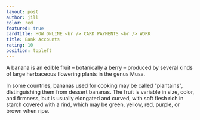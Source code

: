 ```yaml
---
layout: post
author: jill
color: red
featured: true
cardtitle: HOW ONLINE <br /> CARD PAYMENTS <br /> WORK
title: Bank Accounts
rating: 10
position: topleft
---
```

A banana is an edible fruit – botanically a berry – produced by several kinds
of large herbaceous flowering plants in the genus Musa.

In some countries, bananas used for cooking may be called "plantains",
distinguishing them from dessert bananas. The fruit is variable in size, color,
and firmness, but is usually elongated and curved, with soft flesh rich in
starch covered with a rind, which may be green, yellow, red, purple, or brown
when ripe.